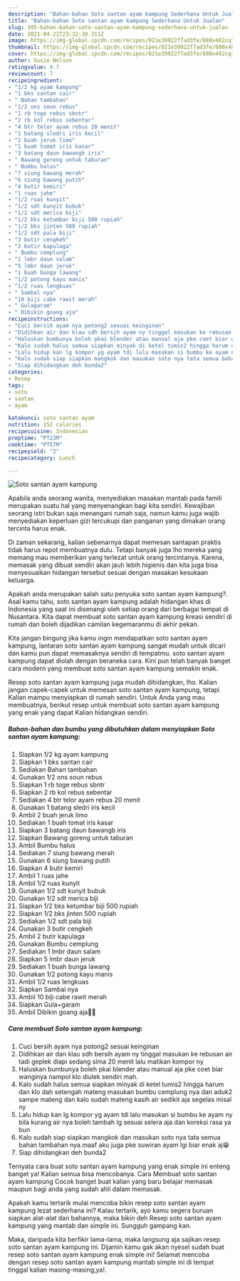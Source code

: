 ```yaml
---
description: "Bahan-bahan Soto santan ayam kampung Sederhana Untuk Jualan"
title: "Bahan-bahan Soto santan ayam kampung Sederhana Untuk Jualan"
slug: 395-bahan-bahan-soto-santan-ayam-kampung-sederhana-untuk-jualan
date: 2021-04-21T23:32:30.311Z
image: https://img-global.cpcdn.com/recipes/021e39922f7ad3fe/680x482cq70/soto-santan-ayam-kampung-foto-resep-utama.jpg
thumbnail: https://img-global.cpcdn.com/recipes/021e39922f7ad3fe/680x482cq70/soto-santan-ayam-kampung-foto-resep-utama.jpg
cover: https://img-global.cpcdn.com/recipes/021e39922f7ad3fe/680x482cq70/soto-santan-ayam-kampung-foto-resep-utama.jpg
author: Susie Nelson
ratingvalue: 4.7
reviewcount: 7
recipeingredient:
- "1/2 kg ayam kampung"
- "1 bks santan cair"
- " Bahan tambahan"
- "1/2 ons soun rebus"
- "1 rb toge rebus sbntr"
- "2 rb kol rebus sebentar"
- "4 btr telor ayam rebus 20 menit"
- "1 batang sledri iris kecil"
- "2 buah jeruk limo"
- "1 buah tomat iris kasar"
- "3 batang daun bawangb iris"
- " Bawang goreng untuk taburan"
- " Bumbu halus"
- "7 siung bawang merah"
- "6 siung bawang putih"
- "4 butir kemiri"
- "1 ruas jahe"
- "1/2 ruas kunyit"
- "1/2 sdt kunyit bubuk"
- "1/2 sdt merica biji"
- "1/2 bks ketumbar biji 500 rupiah"
- "1/2 bks jinten 500 rupiah"
- "1/2 sdt pala biji"
- "3 butir cengkeh"
- "2 butir kapulaga"
- " Bumbu cemplung"
- "1 lmbr daun salam"
- "5 lmbr daun jeruk"
- "1 buah bunga lawang"
- "1/2 potong kayu manis"
- "1/2 ruas lengkuas"
- " Sambal nya"
- "10 biji cabe rawit merah"
- " Gulagaram"
- " Dibikin goang aja"
recipeinstructions:
- "Cuci bersih ayam nya potong2 sesuai keinginan"
- "Didihkan air dan klau sdh bersih ayam ny tinggal masukan ke rebusan air tadi geplek diapi sedang slma 20 menit lalu matikan kompor ny"
- "Haluskan bumbunya boleh pkai blender atau manual aja pke coet biar wanginya nampol klo diulek sendiri mah."
- "Kalo sudah halus semua siapkan minyak di ketel tumis2 hingga harum dan klo dah setengah mateng masukan bumbu cemplung nya dan aduk2 sampe mateng dan kalo sudah mateng kasih air sedikit aja segelas misal ny"
- "Lalu hidup kan lg kompor yg ayam tdi lalu masukan si bumbu ke ayam ny bila kurang air nya boleh tambah lg sesuai selera aja dan koreksi rasa ya bun"
- "Kalo sudah siap siapkan mangkok dan masukan soto nya tata semua bahan tambahan nya.maaf aku juga pke suwiran ayam lgi biar enak aj😁"
- "Siap dihidangkan deh bunda2"
categories:
- Resep
tags:
- soto
- santan
- ayam

katakunci: soto santan ayam 
nutrition: 152 calories
recipecuisine: Indonesian
preptime: "PT23M"
cooktime: "PT57M"
recipeyield: "2"
recipecategory: Lunch

---
```



![Soto santan ayam kampung](https://img-global.cpcdn.com/recipes/021e39922f7ad3fe/680x482cq70/soto-santan-ayam-kampung-foto-resep-utama.jpg)

Apabila anda seorang wanita, menyediakan masakan mantab pada famili merupakan suatu hal yang menyenangkan bagi kita sendiri. Kewajiban seorang istri bukan saja menangani rumah saja, namun kamu juga wajib menyediakan keperluan gizi tercukupi dan panganan yang dimakan orang tercinta harus enak.

Di zaman  sekarang, kalian sebenarnya dapat memesan santapan praktis tidak harus repot membuatnya dulu. Tetapi banyak juga lho mereka yang memang mau memberikan yang terlezat untuk orang tercintanya. Karena, memasak yang dibuat sendiri akan jauh lebih higienis dan kita juga bisa menyesuaikan hidangan tersebut sesuai dengan masakan kesukaan keluarga. 



Apakah anda merupakan salah satu penyuka soto santan ayam kampung?. Asal kamu tahu, soto santan ayam kampung adalah hidangan khas di Indonesia yang saat ini disenangi oleh setiap orang dari berbagai tempat di Nusantara. Kita dapat membuat soto santan ayam kampung kreasi sendiri di rumah dan boleh dijadikan camilan kegemaranmu di akhir pekan.

Kita jangan bingung jika kamu ingin mendapatkan soto santan ayam kampung, lantaran soto santan ayam kampung sangat mudah untuk dicari dan kamu pun dapat memasaknya sendiri di tempatmu. soto santan ayam kampung dapat diolah dengan beraneka cara. Kini pun telah banyak banget cara modern yang membuat soto santan ayam kampung semakin enak.

Resep soto santan ayam kampung juga mudah dihidangkan, lho. Kalian jangan capek-capek untuk memesan soto santan ayam kampung, tetapi Kalian mampu menyiapkan di rumah sendiri. Untuk Anda yang mau membuatnya, berikut resep untuk membuat soto santan ayam kampung yang enak yang dapat Kalian hidangkan sendiri.

<!--inarticleads1-->

##### Bahan-bahan dan bumbu yang dibutuhkan dalam menyiapkan Soto santan ayam kampung:

1. Siapkan 1/2 kg ayam kampung
1. Siapkan 1 bks santan cair
1. Sediakan  Bahan tambahan
1. Gunakan 1/2 ons soun rebus
1. Siapkan 1 rb toge rebus sbntr
1. Siapkan 2 rb kol rebus sebentar
1. Sediakan 4 btr telor ayam rebus 20 menit
1. Gunakan 1 batang sledri iris kecil
1. Ambil 2 buah jeruk limo
1. Sediakan 1 buah tomat iris kasar
1. Siapkan 3 batang daun bawangb iris
1. Siapkan  Bawang goreng untuk taburan
1. Ambil  Bumbu halus
1. Sediakan 7 siung bawang merah
1. Gunakan 6 siung bawang putih
1. Siapkan 4 butir kemiri
1. Ambil 1 ruas jahe
1. Ambil 1/2 ruas kunyit
1. Gunakan 1/2 sdt kunyit bubuk
1. Gunakan 1/2 sdt merica biji
1. Siapkan 1/2 bks ketumbar biji 500 rupiah
1. Siapkan 1/2 bks jinten 500 rupiah
1. Sediakan 1/2 sdt pala biji
1. Gunakan 3 butir cengkeh
1. Ambil 2 butir kapulaga
1. Gunakan  Bumbu cemplung
1. Sediakan 1 lmbr daun salam
1. Siapkan 5 lmbr daun jeruk
1. Sediakan 1 buah bunga lawang
1. Gunakan 1/2 potong kayu manis
1. Ambil 1/2 ruas lengkuas
1. Siapkan  Sambal nya
1. Ambil 10 biji cabe rawit merah
1. Siapkan  Gula+garam
1. Ambil  Dibikin goang aja👍🏻




<!--inarticleads2-->

##### Cara membuat Soto santan ayam kampung:

1. Cuci bersih ayam nya potong2 sesuai keinginan
1. Didihkan air dan klau sdh bersih ayam ny tinggal masukan ke rebusan air tadi geplek diapi sedang slma 20 menit lalu matikan kompor ny
1. Haluskan bumbunya boleh pkai blender atau manual aja pke coet biar wanginya nampol klo diulek sendiri mah.
1. Kalo sudah halus semua siapkan minyak di ketel tumis2 hingga harum dan klo dah setengah mateng masukan bumbu cemplung nya dan aduk2 sampe mateng dan kalo sudah mateng kasih air sedikit aja segelas misal ny
1. Lalu hidup kan lg kompor yg ayam tdi lalu masukan si bumbu ke ayam ny bila kurang air nya boleh tambah lg sesuai selera aja dan koreksi rasa ya bun
1. Kalo sudah siap siapkan mangkok dan masukan soto nya tata semua bahan tambahan nya.maaf aku juga pke suwiran ayam lgi biar enak aj😁
1. Siap dihidangkan deh bunda2




Ternyata cara buat soto santan ayam kampung yang enak simple ini enteng banget ya! Kalian semua bisa mencobanya. Cara Membuat soto santan ayam kampung Cocok banget buat kalian yang baru belajar memasak maupun bagi anda yang sudah ahli dalam memasak.

Apakah kamu tertarik mulai mencoba bikin resep soto santan ayam kampung lezat sederhana ini? Kalau tertarik, ayo kamu segera buruan siapkan alat-alat dan bahannya, maka bikin deh Resep soto santan ayam kampung yang mantab dan simple ini. Sungguh gampang kan. 

Maka, daripada kita berfikir lama-lama, maka langsung aja sajikan resep soto santan ayam kampung ini. Dijamin kamu gak akan nyesel sudah buat resep soto santan ayam kampung enak simple ini! Selamat mencoba dengan resep soto santan ayam kampung mantab simple ini di tempat tinggal kalian masing-masing,ya!.

